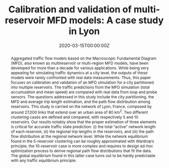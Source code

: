 ---
title: "Calibration and validation of multi-reservoir MFD models: A case study in Lyon"
authors: 
- Guilhem Mariotte
- Ludovic Leclercq
- Sergio Batista
- Jean Krug
- Mahendra Paipuri
date: "2020-03-15T00:00:00Z"
doi: ""

# Schedule page publish date (NOT publication's date).
# publishDate: "2017-01-01T00:00:00Z"

# Publication type.
# Legend: 0 = Uncategorized; 1 = Conference paper; 2 = Journal article;
# 3 = Preprint / Working Paper; 4 = Report; 5 = Book; 6 = Book section;
# 7 = Thesis; 8 = Patent
publication_types: ["2"]

# Publication name and optional abbreviated publication name.
publication: "*Transportation Research Part B: Methodological* (Accepted)"
publication_short: "*Transportation Research Part B: Methodological*"

abstract: Aggregated traffic flow models based on the Macroscopic Fundamental Diagram (MFD), also known as multireservoir or multi-region MFD models, have been developed for more than a decade for various applications. While being very appealing for simulating traffic dynamics at a city level, the outputs of these models were rarely confronted with real data measurements. Thus, this paper focuses on calibration and validation of an MFD simulation for a city partitioned into multiple reservoirs. The traffic predictions from the MFD simulation (total accumulation and mean speed) are compared with real data from loop and probe sensors. The questions addressed in this study include the city partitioning, the MFD and average trip length estimation, and the path flow distribution among reservoirs. This study is carried on the network of Lyon, France, composed by around 27,000 links that extend over an urban area of 80 km$^2$. Two different clustering cases are defined and compared, with respectively 5 and 10 reservoirs. Our results notably show that the proper estimation of three elements is critical for accurate traffic state prediction$:$ (i) the total “active” network length of each reservoir, (ii) the regional trip lengths in the reservoirs, and (iii) the path flow distribution at the regional network level. While the network equilibrium found in the 5-reservoir clustering can be roughly approximated with Wardrop’s principle, the 10-reservoir case is more complex and requires to design ad-hoc optimization process to derive regional path flow distributions that fit the data. The global equilibrium found in this latter case turns out to be hardly predictable with any traffic equilibrium principle. 

# Summary. An optional shortened abstract.
summary: The paper presents the first validation study using multi-reservoir MFD based simulation on a real network using real OD data.

tags:
- Source Themes
featured: true

# links:
# - name: ""
#   url: ""
url_pdf: ''
url_code: ''
url_dataset: ''
url_poster: ''
url_project: ''
url_slides: ''
url_source: ''
url_video: ''
url_preprint: ''

# links:
# - name: ""
#   url: ""

# Featured image
# To use, add an image named `featured.jpg/png` to your page's folder. 
# image:
#   caption: 'Image credit: [**Unsplash**](https://unsplash.com/photos/jdD8gXaTZsc)'
#   focal_point: ""
#   preview_only: false

# Associated Projects (optional).
#   Associate this publication with one or more of your projects.
#   Simply enter your project's folder or file name without extension.
#   E.g. `internal-project` references `content/project/internal-project/index.md`.
#   Otherwise, set `projects: []`.
projects: []

# Slides (optional).
#   Associate this publication with Markdown slides.
#   Simply enter your slide deck's filename without extension.
#   E.g. `slides: "example"` references `content/slides/example/index.md`.
#   Otherwise, set `slides: ""`.
slides: example
---